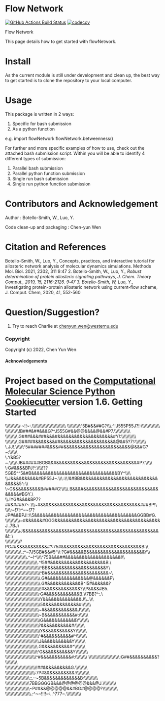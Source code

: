Flow Network
==============================
[//]: # (Badges)
[![GitHub Actions Build Status](https://github.com/REPLACE_WITH_OWNER_ACCOUNT/flowNetwork/workflows/CI/badge.svg)](https://github.com/REPLACE_WITH_OWNER_ACCOUNT/flowNetwork/actions?query=workflow%3ACI)
[![codecov](https://codecov.io/gh/REPLACE_WITH_OWNER_ACCOUNT/flowNetwork/branch/master/graph/badge.svg)](https://codecov.io/gh/REPLACE_WITH_OWNER_ACCOUNT/flowNetwork/branch/master)


Flow Network

This page details how to get started with flowNetwork.

Install
=======
As the current module is still under development and clean up, the best way to get started is to clone the repository to your local computer. 


Usage 
=====
This package is written in 2 ways:
   1. Specific for bash submission
   2. As a python function

e.g.
import flowNetwork
flowNetwork.betweenness()

For further and more specific examples of how to use, check out the attached bash submission script. Within you will be able to identify 4 different types of submission:
   1. Parallel bash submission
   2. Parallel python function submission
   3. Single run bash submission
   4. Single run python function submission

Contributors and Acknowledgement
================================
Author : Botello-Smith, W., Luo, Y.

Code clean-up and packaging : Chen-yun Wen

Citation and References
=======================
Botello-Smith, W., Luo, Y., Concepts, practices, and interactive tutorial for allosteric network analysis of molecular dynamics simulations. Methods Mol. Biol. 2021, 2302, 311
9:47
2. Botello-Smith, W., Luo, Y.*, Robust determination of protein allosteric signaling pathways, J. Chem. Theory Comput., 2019, 15, 2116-2126.
9:47
3. Botello-Smith, W, Luo, Y.*, Investigating protein-protein allosteric network using current-flow scheme, J. Comput. Chem, 2020, 41, 552-560

Question/Suggestion?
====================
   1. Try to reach Charlie at chenyun.wen@westernu.edu

### Copyright

Copyright (c) 2022, Chen Yun Wen


#### Acknowledgements
 
Project based on the 
[Computational Molecular Science Python Cookiecutter](https://github.com/molssi/cookiecutter-cms) version 1.6.
Getting Started
===============



\\\\\\\\\\\\\\\\\\\\\\\:~!!~:.\\\\\\\\\\\\\\\\\\\\\\\\\\\\\\\\\\\\\\\\\\\\\\\\\\
\\\\\\\\\\\\\\\\\\\\\^5B#&&##G?\\\\\\\.^!J555P55J?!:\\\\\\\\\\\\\\\\\\\\\\\\\\\\
\\\\\\\\\\\\\\\\\\\\!B###&##&&&G?^J555G#&&@@&&&&@&&#P7.\\\\\\\\\\\\\\\\\\\\\\\\\
\\\\\\\\\\\\\\\\\\\.G###&&&###&&&#&&&&&&&&&&&&&&&&&&&&#Y!:\\\\\\\\\\\\\\\\\\\\\\
\\\\\\\\\\\\\\\\\\\.G#####&&&&&&&##&&&&&&&&&&&&&&&&&&&&@&#5?7!:\\\\\\\\\\\\\\\\\
\\.JJ!.\\\\\\\\\\\\\^5#######&&&&##&&&&&&&&&&&&&&&&&&&&&&&&@&&#G?~:\\\\\\\\\\\\\
\\\.Y&B5?~.\\\\\\\\\\\!JB######BGB&&#&&&&&&&&&&&&&&&&&&&&&&&&&&&&&#P7.\\\\\\\\\\
\\\:G#&&&&BPJ!^.\\\\\\\\!??5GB5^\^5&#B&&&&&&&&&&&&&&&&&&&&&&&&&&&&&&&BY^\\\\\\\\
\\\J&&&&&&&&&&#BP55J~.\\\\\\::\\\\!&#BB&&&&&&&&&&&&&&&&&&&&&&&&&&&&&&&&&5^.:\\\\
\\\~G&&&&&&&&&&B#####G!\\\\\\\\\\\.B&&&#&&&&&&&&&&&&&&&&&&&&&&&&&&&&&&&&#BGY.\\\
\\\\.!YG#&&&&BP7?##&###57~.\\\\\\\~#&&&&&&&&&&&&&&&&&&&&&&&&&&&&&&&&&&&&###BP!\\
\\\\\\\\:~!7!:\^~~!7?JP#&&BPJ!:\\\5&&&&&&&&&&&&&&&&&&&&&&&&&&&&&&&&&&&&&GGBB#G.\
\\\\\\\\\\\\\\\\\\\\\\~#&&&&&&#GGG&&&&&&&&&&&&&&&&&&&&&&&&&&&&&&&&&&&&&&J..7BJ\\
\\\\\\\\\\\\\\\\\\\\\\J&&&&&&&&&&&&&&&&&#&&&&&&&&&&&&&&&&&&&&&&&&&&&&&&&&!\::\\\
\\\\\\\\\\\\\\\\\\\\\\?PG##&&&&&&&&&&&#?:75#&&&&&&&&&&&&&&&&&&&&&&&&&&&&&B:\\\\\
\\\\\\\\\\\\\\\\\\\\\\\\.:^~7J5GB#&&#5^\\\\:?G#&&&&&B&&&&&&&&&&&&&&&&&&&&&Y\\\\\
\\\\\\\\\\\\\\\\\\\\\\\\\\\\\\\\.^~!^\\\\\\\\\^75B&&&##&&&&&&&&&&&&&&&&&&&&!\\\\
\\\\\\\\\\\\\\\\\\\\\\\\\\\\\\\\\\\\\\\\\\\\\\\\\.^!5##&&&&&&&&&&&&&&&&&&&&B.\\\
\\\\\\\\\\\\\\\\\\\\\\\\\\\\\\\\\\\\\\\\\\\\\\\\\\\\^BB&&&&&&&&&&&&&&&&&&&&&Y\\\
\\\\\\\\\\\\\\\\\\\\\\\\\\\\\\\\\\\\\\\\\\\\\\\\\\\\^B#&&&&&&&&&&&&&&&&&&&&&&~\\
\\\\\\\\\\\\\\\\\\\\\\\\\\\\\\\\\\\\\\\\\\\\\\\\\\\\.G#&&&&&&&&&&&&&&&@&&&&&&P\\
\\\\\\\\\\\\\\\\\\\\\\\\\\\\\\\\\\\\\\\\\\\\\\\\\\\\.G#&&&&&&&&&&&&B^!5#&&&&&&?\
\\\\\\\\\\\\\\\\\\\\\\\\\\\\\\\\\\\\\\\\\\\\\\\\\\\\!#&&&&&&&&&&&&&?\\\P&&&&#B5.
\\\\\\\\\\\\\\\\\\\\\\\\\\\\\\\\\\\\\\\\\\\\\\\\\\\:G#&&&&&&&&&&&&B.\\\7BB?^:.\\
\\\\\\\\\\\\\\\\\\\\\\\\\\\\\\\\\\\\\\\\\\\\\\\\\\\Y&&&&&&&&&&&&&&J\\\\\..\\\\\\
\\\\\\\\\\\\\\\\\\\\\\\\\\\\\\\\\\\\\\\\\\\\\\\\\\\5&&&&&&&&&&&&&#:\\\\\\\\\\\\\
\\\\\\\\\\\\\\\\\\\\\\\\\\\\\\\\\\\\\\\\\\\\\\\\\\\~#&&&&&&&&&&&&J\\\\\\\\\\\\\\
\\\\\\\\\\\\\\\\\\\\\\\\\\\\\\\\\\\\\\\\\\\\\\\\\\\~B&&&&&&&&&&&#:\\\\\\\\\\\\\\
\\\\\\\\\\\\\\\\\\\\\\\\\\\\\\\\\\\\\\\\\\\\\\\\\\\G&&&&&&&&&&&&Y\\\\\\\\\\\\\\\
\\\\\\\\\\\\\\\\\\\\\\\\\\\\\\\\\\\\\\\\\\\\\\\\\\\?&&&&&&&&&&&#:\\\\\\\\\\\\\\\
\\\\\\\\\\\\\\\\\\\\\\\\\\\\\\\\\\\\\\\\\\\\\\\\\\\Y&&&&&&&&&&&Y\\\\\\\\\\\\\\\\
\\\\\\\\\\\\\\\\\\\\\\\\\\\\\\\\\\\\\\\\\\\\\\\\\\^#&&&&&&&&&&#^\\\\\\\\\\\\\\\\
\\\\\\\\\\\\\\\\\\\\\\\\\\\\\\\\\\\\\\\\\\\\\\\\\\J&&&&&&&&&&&Y\\\\\\\\\\\\\\\\\
\\\\\\\\\\\\\\\\\\\\\\\\\\\\\\\\\\\\\\\\\\\\\\\\\.G&&&&&&&&&&#^\\\\\\\\\\\\\\\\\
\\\\\\\\\\\\\\\\\\\\\\\\\\\\\\\\\\\\\\\\\\\\\\\\^G&&&&&&&&&&&Y\\\\\\\\\\\\\\\\\\
\\\\\\\\\\\\\\\\\\\\\\\\\\\\\\\\\\\\\\\\\\\\\\\^#&&&&&&&&&&&#:\\\\\\\\\\\\\\\\\\
\\\\\\\\\\\\\\\\\\\\\\\\\\\\\\\\\\\\\\\\\\\\\\:G##&&&&&&&&&&?\\\\\\\\\\\\\\\\\\\
\\\\\\\\\\\\\\\\\\\\\\\\\\\\\\\\\\\\\\\\\\\\\\!##&&&&&&&&&&G.\\\\\\\\\\\\\\\\\\\
\\\\\\\\\\\\\\\\\\\\\\\\\\\\\\\\\\\\\\\\\\\\:7P#&&&&&&&&&&&!\\\\\\\\\\\\\\\\\\\\
\\\\\\\\\\\\\\\\\\\\\\\\\\\\\\\\\\\\\::.::~5B&&&&&&&&&&&&&B:\\\\\\\\\\\\\\\\\\\\
\\\\\\\\\\\\\\\\\\\\\\\\\\\\\\\\\\\\7BBGGGGB&&&@@@@@@&&&@J.\\\\\\\\\\\\\\\\\\\\\
\\\\\\\\\\\\\\\\\\\\\\\\\\\\\\\\\\\\~P##&&@@@@@&&#BG#@@@@?\\\\\\\\\\\\\\\\\\\\\\
\\\\\\\\\\\\\\\\\\\\\\\\\\\\\\\\\\\\\\.:^~~!!!!~:..\^777~.\\\\\\\\\\\\\\\\\\\\\\


